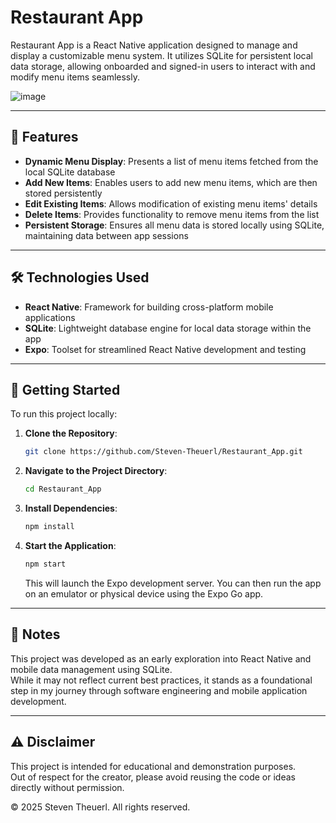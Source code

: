 # Restaurant App

Restaurant App is a React Native application designed to manage and display a customizable menu system. It utilizes SQLite for persistent local data storage, allowing onboarded and signed-in users to interact with and modify menu items seamlessly.

![image](https://github.com/user-attachments/assets/61c6e2e2-3537-4637-b3b7-c19381e507dd)

---

## 📱 Features

- **Dynamic Menu Display**: Presents a list of menu items fetched from the local SQLite database  
- **Add New Items**: Enables users to add new menu items, which are then stored persistently  
- **Edit Existing Items**: Allows modification of existing menu items' details  
- **Delete Items**: Provides functionality to remove menu items from the list  
- **Persistent Storage**: Ensures all menu data is stored locally using SQLite, maintaining data between app sessions  

---

## 🛠️ Technologies Used

- **React Native**: Framework for building cross-platform mobile applications  
- **SQLite**: Lightweight database engine for local data storage within the app  
- **Expo**: Toolset for streamlined React Native development and testing  

---

## 🚀 Getting Started

To run this project locally:

1. **Clone the Repository**:
   ```bash
   git clone https://github.com/Steven-Theuerl/Restaurant_App.git
   ```

2. **Navigate to the Project Directory**:
   ```bash
   cd Restaurant_App
   ```

3. **Install Dependencies**:
   ```bash
   npm install
   ```

4. **Start the Application**:
   ```bash
   npm start
   ```
   This will launch the Expo development server. You can then run the app on an emulator or physical device using the Expo Go app.

---

## 📝 Notes

This project was developed as an early exploration into React Native and mobile data management using SQLite.  
While it may not reflect current best practices, it stands as a foundational step in my journey through software engineering and mobile application development.

---

## ⚠️ Disclaimer

This project is intended for educational and demonstration purposes.  
Out of respect for the creator, please avoid reusing the code or ideas directly without permission.

© 2025 Steven Theuerl. All rights reserved.
